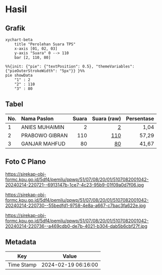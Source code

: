 # Hasil

## Grafik

```mermaid
xychart-beta
    title "Perolehan Suara TPS"
    x-axis [01, 02, 03]
    y-axis "Suara" 0 --> 110
    bar [2, 110, 80]
```

```mermaid
%%{init: {"pie": {"textPosition": 0.5}, "themeVariables": {"pieOuterStrokeWidth": "5px"}} }%%
pie showData
    "1" : 2
    "2" : 110
    "3" : 80
```

## Tabel

| No. | Nama Paslon    | Suara | Suara (raw) | Persentase |
|:--- |:-------------- | -----:| -----------:| ----------:|
| 1   | ANIES MUHAIMIN | 2     | [2][p-1]    | 1,04       |
| 2   | PRABOWO GIBRAN | 110   | [110][p-2]  | 57,29      |
| 3   | GANJAR MAHFUD  | 80    | [80][p-3]   | 41,67      |


[p-1]: https://github.com/gigit-pemilu/pemilu-2024-51-bali/blob/main/pilpres/hitung-suara/sub/51-bali/sub/07-karangasem/sub/08-kubu/sub/2001-ban/sub/042-tps/sub/paslon-1.txt
[p-2]: https://github.com/gigit-pemilu/pemilu-2024-51-bali/blob/main/pilpres/hitung-suara/sub/51-bali/sub/07-karangasem/sub/08-kubu/sub/2001-ban/sub/042-tps/sub/paslon-2.txt
[p-3]: https://github.com/gigit-pemilu/pemilu-2024-51-bali/blob/main/pilpres/hitung-suara/sub/51-bali/sub/07-karangasem/sub/08-kubu/sub/2001-ban/sub/042-tps/sub/paslon-3.txt

## Foto C Plano

https://sirekap-obj-formc.kpu.go.id/5df4/pemilu/ppwp/51/07/08/20/01/5107082001042-20240214-220721--6913147b-1ce7-4c23-95b9-01f09a0d7f06.jpg

https://sirekap-obj-formc.kpu.go.id/5df4/pemilu/ppwp/51/07/08/20/01/5107082001042-20240214-220730--55bedfd1-9758-4e8a-a667-c7bac3fa622e.jpg

https://sirekap-obj-formc.kpu.go.id/5df4/pemilu/ppwp/51/07/08/20/01/5107082001042-20240214-220736--a469cdb0-de7b-4021-b304-dab5b6cbf27f.jpg


## Metadata

| Key        | Value               |
| ---------- | ------------------- |
| Time Stamp | 2024-02-19 06:16:00 |



